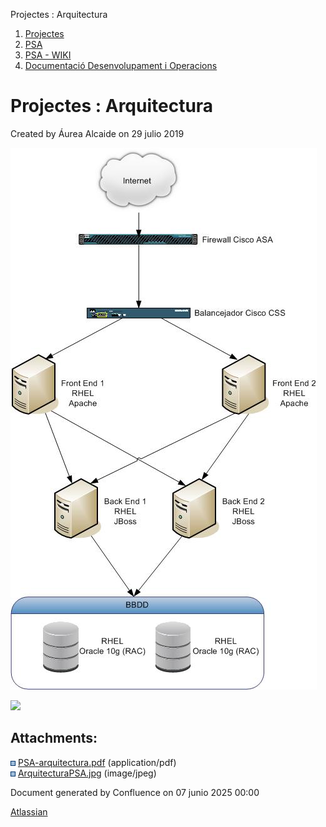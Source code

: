 Projectes : Arquitectura  

1.  [Projectes](index.md)
2.  [PSA](PSA_24216342.md)
3.  [PSA - WIKI](PSA---WIKI_24216306.md)
4.  [Documentació Desenvolupament i Operacions](24216308.md)

Projectes : Arquitectura
========================

Created by Áurea Alcaide on 29 julio 2019

![](attachments/24216423/24216425.jpg)

[![](rest/documentConversion/latest/conversion/thumbnail/24216424/1)](/download/attachments/24216423/PSA-arquitectura.pdf?version=1&modificationDate=1564401202205&api=v2)

Attachments:
------------

![](images/icons/bullet_blue.gif) [PSA-arquitectura.pdf](attachments/24216423/24216424.pdf) (application/pdf)  
![](images/icons/bullet_blue.gif) [ArquitecturaPSA.jpg](attachments/24216423/24216425.jpg) (image/jpeg)  

Document generated by Confluence on 07 junio 2025 00:00

[Atlassian](http://www.atlassian.com/)
